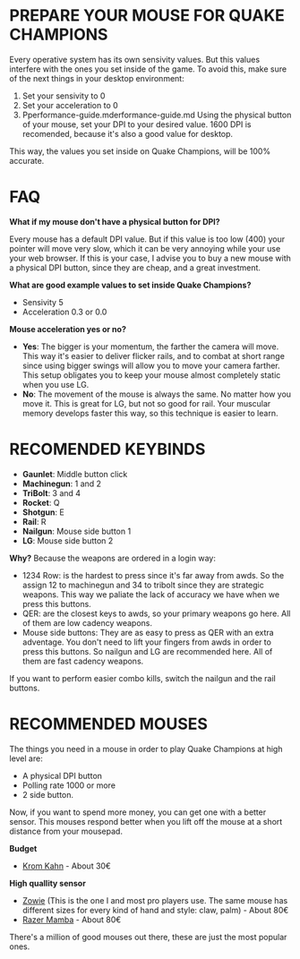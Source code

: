 PREPARE YOUR MOUSE FOR QUAKE CHAMPIONS
=======================================
Every operative system has its own sensivity values. But this values interfere with the ones you set inside of the game. To avoid this, make sure of the next things in your desktop environment:

1) Set your sensivity to 0
2) Set your acceleration to 0
3) Pperformance-guide.mderformance-guide.md Using the physical button of your mouse, set your DPI to your desired value. 1600 DPI is recomended, because it's also a good value for desktop.

This way, the values you set inside on Quake Champions, will be 100% accurate.

FAQ
========================================

**What if my mouse don't have a physical button for DPI?**

Every mouse has a default DPI value. But if this value is too low (400) your pointer will move very slow, which it can be very annoying while your use your web browser. If this is your case, I advise you to buy a new mouse with a physical DPI button, since they are cheap, and a great investment.

**What are good example values to set inside Quake Champions?**

* Sensivity 5
* Acceleration 0.3 or 0.0

**Mouse acceleration yes or no?**

* **Yes**: The bigger is your momentum, the farther the camera will move. This way it's easier to deliver flicker rails, and to combat at short range since using bigger swings will allow you to move your camera farther. This setup obligates you to keep your mouse almost completely static when you use LG.
* **No**: The movement of the mouse is always the same. No matter how you move it. This is great for LG, but not so good for rail. Your muscular memory develops faster this way, so this technique is easier to learn.

RECOMENDED KEYBINDS
========================================

* **Gaunlet**: Middle button click
* **Machinegun**: 1 and 2
* **TriBolt**: 3 and 4
* **Rocket**: Q
* **Shotgun**: E
* **Rail**: R
* **Nailgun**: Mouse side button 1
* **LG**: Mouse side button 2

**Why?**
Because the weapons are ordered in a login way:

* 1234 Row: is the hardest to press since it's far away from awds. So the assign 12 to machinegun and 34 to tribolt since they are strategic weapons. This way we paliate the lack of accuracy we have when we press this buttons.
* QER: are the closest keys to awds, so your primary weapons go here. All of them are low cadency weapons.
* Mouse side buttons: They are as easy to press as QER with an extra adventage. You don't need to lift your fingers from awds in order to press this buttons. So nailgun and LG are recommended here. All of them are fast cadency weapons.

If you want to perform easier combo kills, switch the nailgun and the rail buttons.


RECOMMENDED MOUSES
======================

The things you need in a mouse in order to play Quake Champions at high level are: 

* A physical DPI button
* Polling rate 1000 or more
* 2 side button. 

Now, if you want to spend more money, you can get one with a better sensor. This mouses respond better when you lift off the mouse at a short distance from your mousepad.

**Budget**

* [Krom Kahn](https://www.kromgaming.com/ratones/kahn) - About 30€

**High quallity sensor**

* [Zowie](zowie.benq.com) (This is the one I and most pro players use. The same mouse has different sizes for every kind of hand and style: claw, palm) - About 80€
* [Razer Mamba](https://www2.razer.com/es-es/gaming-mice/razer-mamba) - About 80€

There's a million of good mouses out there, these are just the most popular ones.
